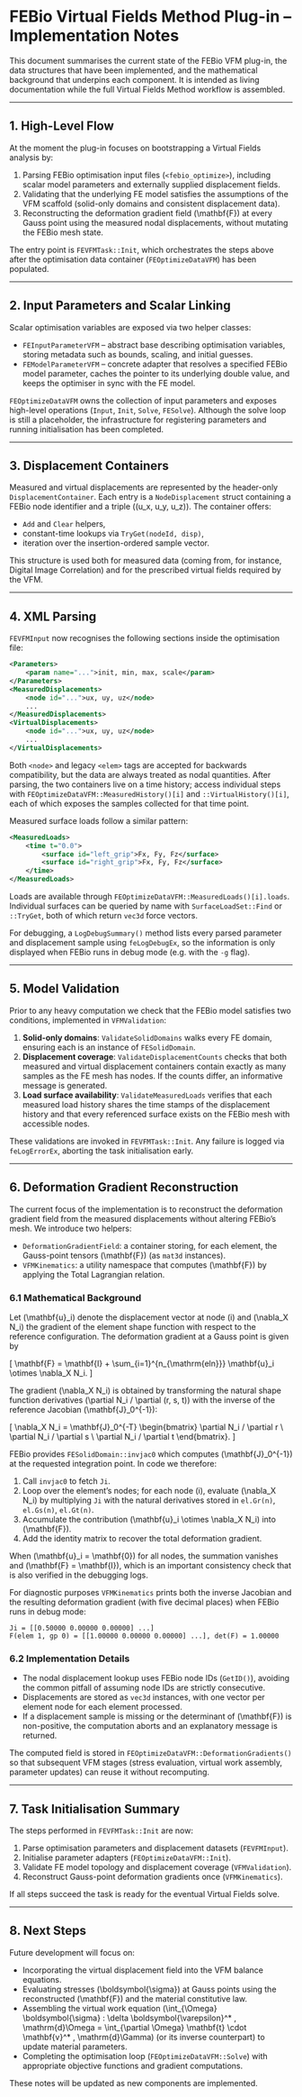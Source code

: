 # FEBio Virtual Fields Method Plug-in – Implementation Notes

This document summarises the current state of the FEBio VFM plug-in, the data
structures that have been implemented, and the mathematical background that
underpins each component.  It is intended as living documentation while the
full Virtual Fields Method workflow is assembled.

---

## 1. High-Level Flow

At the moment the plug-in focuses on bootstrapping a Virtual Fields analysis by:

1. Parsing FEBio optimisation input files (`<febio_optimize>`), including scalar
   model parameters and externally supplied displacement fields.
2. Validating that the underlying FE model satisfies the assumptions of the
   VFM scaffold (solid-only domains and consistent displacement data).
3. Reconstructing the deformation gradient field \(\mathbf{F}\) at every Gauss
   point using the measured nodal displacements, without mutating the FEBio
   mesh state.

The entry point is `FEVFMTask::Init`, which orchestrates the steps above after
the optimisation data container (`FEOptimizeDataVFM`) has been populated.

---

## 2. Input Parameters and Scalar Linking

Scalar optimisation variables are exposed via two helper classes:

- `FEInputParameterVFM` – abstract base describing optimisation variables,
  storing metadata such as bounds, scaling, and initial guesses.
- `FEModelParameterVFM` – concrete adapter that resolves a specified FEBio
  model parameter, caches the pointer to its underlying double value, and keeps
  the optimiser in sync with the FE model.

`FEOptimizeDataVFM` owns the collection of input parameters and exposes
high-level operations (`Input`, `Init`, `Solve`, `FESolve`).  Although the solve
loop is still a placeholder, the infrastructure for registering parameters and
running initialisation has been completed.

---

## 3. Displacement Containers

Measured and virtual displacements are represented by the header-only
`DisplacementContainer`.  Each entry is a `NodeDisplacement` struct containing
a FEBio node identifier and a triple \((u_x, u_y, u_z)\).  The container offers:

- `Add` and `Clear` helpers,
- constant-time lookups via `TryGet(nodeId, disp)`,
- iteration over the insertion-ordered sample vector.

This structure is used both for measured data (coming from, for instance,
Digital Image Correlation) and for the prescribed virtual fields required by
the VFM.

---

## 4. XML Parsing

`FEVFMInput` now recognises the following sections inside the optimisation file:

```xml
<Parameters>
    <param name="...">init, min, max, scale</param>
</Parameters>
<MeasuredDisplacements>
    <node id="...">ux, uy, uz</node>
    ...
</MeasuredDisplacements>
<VirtualDisplacements>
    <node id="...">ux, uy, uz</node>
    ...
</VirtualDisplacements>
```

Both `<node>` and legacy `<elem>` tags are accepted for backwards compatibility,
but the data are always treated as nodal quantities.  After parsing, the two
containers live on a time history; access individual steps with
`FEOptimizeDataVFM::MeasuredHistory()[i]` and `::VirtualHistory()[i]`, each of
which exposes the samples collected for that time point.

Measured surface loads follow a similar pattern:

```xml
<MeasuredLoads>
    <time t="0.0">
        <surface id="left_grip">Fx, Fy, Fz</surface>
        <surface id="right_grip">Fx, Fy, Fz</surface>
    </time>
</MeasuredLoads>
```

Loads are available through `FEOptimizeDataVFM::MeasuredLoads()[i].loads`.
Individual surfaces can be queried by name with `SurfaceLoadSet::Find` or
`::TryGet`, both of which return `vec3d` force vectors.

For debugging, a `LogDebugSummary()` method lists every parsed parameter and
displacement sample using `feLogDebugEx`, so the information is only displayed
when FEBio runs in debug mode (e.g. with the `-g` flag).

---

## 5. Model Validation

Prior to any heavy computation we check that the FEBio model satisfies two
conditions, implemented in `VFMValidation`:

1. **Solid-only domains**: `ValidateSolidDomains` walks every FE domain,
   ensuring each is an instance of `FESolidDomain`.
2. **Displacement coverage**: `ValidateDisplacementCounts` checks that both
   measured and virtual displacement containers contain exactly as many samples
   as the FE mesh has nodes.  If the counts differ, an informative message is
   generated.
3. **Load surface availability**: `ValidateMeasuredLoads` verifies that each
   measured load history shares the time stamps of the displacement history and
   that every referenced surface exists on the FEBio mesh with accessible nodes.

These validations are invoked in `FEVFMTask::Init`.  Any failure is logged via
`feLogErrorEx`, aborting the task initialisation early.

---

## 6. Deformation Gradient Reconstruction

The current focus of the implementation is to reconstruct the deformation
gradient field from the measured displacements without altering FEBio’s mesh.
We introduce two helpers:

- `DeformationGradientField`: a container storing, for each element, the
  Gauss-point tensors \(\mathbf{F}\) (as `mat3d` instances).
- `VFMKinematics`: a utility namespace that computes \(\mathbf{F}\) by applying
  the Total Lagrangian relation.

### 6.1 Mathematical Background

Let \(\mathbf{u}_i\) denote the displacement vector at node \(i\) and
\(\nabla_X N_i\) the gradient of the element shape function with respect to the
reference configuration.  The deformation gradient at a Gauss point is given by

\[
  \mathbf{F} = \mathbf{I} + \sum_{i=1}^{n_{\mathrm{eln}}}
    \mathbf{u}_i \otimes \nabla_X N_i.
\]

The gradient \(\nabla_X N_i\) is obtained by transforming the natural shape
function derivatives \(\partial N_i / \partial (r, s, t)\) with the inverse of
the reference Jacobian \(\mathbf{J}_0^{-1}\):

\[
  \nabla_X N_i = \mathbf{J}_0^{-T}
    \begin{bmatrix}
      \partial N_i / \partial r \\
      \partial N_i / \partial s \\
      \partial N_i / \partial t
    \end{bmatrix}.
\]

FEBio provides `FESolidDomain::invjac0` which computes \(\mathbf{J}_0^{-1}\) at
the requested integration point.  In code we therefore:

1. Call `invjac0` to fetch `Ji`.
2. Loop over the element’s nodes; for each node \(i\), evaluate \(\nabla_X N_i\)
   by multiplying `Ji` with the natural derivatives stored in
   `el.Gr(n)`, `el.Gs(n)`, `el.Gt(n)`.
3. Accumulate the contribution \(\mathbf{u}_i \otimes \nabla_X N_i\) into \(\mathbf{F}\).
4. Add the identity matrix to recover the total deformation gradient.

When \(\mathbf{u}_i = \mathbf{0}\) for all nodes, the summation vanishes and
\(\mathbf{F} = \mathbf{I}\), which is an important consistency check that is
also verified in the debugging logs.

For diagnostic purposes `VFMKinematics` prints both the inverse Jacobian and
the resulting deformation gradient (with five decimal places) when FEBio runs
in debug mode:

```
Ji = [[0.50000 0.00000 0.00000] ...]
F(elem 1, gp 0) = [[1.00000 0.00000 0.00000] ...], det(F) = 1.00000
```

### 6.2 Implementation Details

- The nodal displacement lookup uses FEBio node IDs (`GetID()`), avoiding the
  common pitfall of assuming node IDs are strictly consecutive.
- Displacements are stored as `vec3d` instances, with one vector per element
  node for each element processed.
- If a displacement sample is missing or the determinant of \(\mathbf{F}\) is
  non-positive, the computation aborts and an explanatory message is returned.

The computed field is stored in `FEOptimizeDataVFM::DeformationGradients()` so
that subsequent VFM stages (stress evaluation, virtual work assembly, parameter
updates) can reuse it without recomputing.

---

## 7. Task Initialisation Summary

The steps performed in `FEVFMTask::Init` are now:

1. Parse optimisation parameters and displacement datasets (`FEVFMInput`).
2. Initialise parameter adapters (`FEOptimizeDataVFM::Init`).
3. Validate FE model topology and displacement coverage (`VFMValidation`).
4. Reconstruct Gauss-point deformation gradients once (`VFMKinematics`).

If all steps succeed the task is ready for the eventual Virtual Fields solve.

---

## 8. Next Steps

Future development will focus on:

- Incorporating the virtual displacement field into the VFM balance equations.
- Evaluating stresses \(\boldsymbol{\sigma}\) at Gauss points using the
  reconstructed \(\mathbf{F}\) and the material constitutive law.
- Assembling the virtual work equation
  \(\int_{\Omega} \boldsymbol{\sigma} : \delta \boldsymbol{\varepsilon}^* \, \mathrm{d}\Omega = \int_{\partial \Omega} \mathbf{t} \cdot \mathbf{v}^* \, \mathrm{d}\Gamma\)
  (or its inverse counterpart) to update material parameters.
- Completing the optimisation loop (`FEOptimizeDataVFM::Solve`) with appropriate
  objective functions and gradient computations.

These notes will be updated as new components are implemented.
